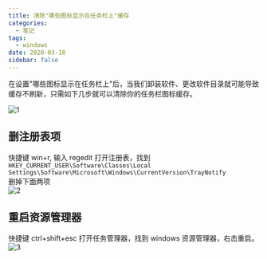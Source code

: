 ```yaml
---
title: 清除"哪些图标显示在任务栏上"缓存
categories:
  - 笔记
tags:
  - windows
date: 2020-03-18
sidebar: false
---
```


在设置"哪些图标显示在任务栏上"后，当我们卸装软件、更改软件目录就可能导致缓存不刷新，只需如下几步就可以清除你的任务栏图标缓存。

<!-- more -->

![1][]

## 删注册表项

快捷键 win+r, 输入 regedit 打开注册表，找到  
`HKEY_CURRENT_USER\Software\Classes\Local Settings\Software\Microsoft\Windows\CurrentVersion\TrayNotify`  
删掉下面两项  
![2][]

## 重启资源管理器

快捷键 ctrl+shift+esc 打开任务管理器，找到 windows 资源管理器，右击重启。  
![3][]

[1]: https://p.pstatp.com/origin/pgc-image/d357306da5654cc68b8b490e2fff32eb
[2]: https://p.pstatp.com/origin/pgc-image/b481afa7d13c4148a05dadda27de076a
[3]: https://p.pstatp.com/origin/pgc-image/282a10fa02164ba0b604a0f53369ca7e
